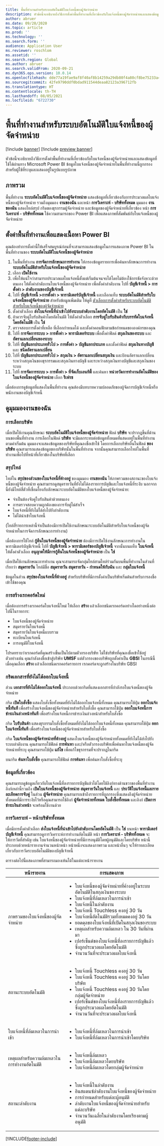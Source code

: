 ```yaml
---
title: พื้นที่ทำงานสำหรับระบบอัตโนมัติใบแจ้งหนี้ของผู้จัดจำหน่าย
description: หัวข้อนี้จะอธิบายถึงวิธีการตั้งค่าพื้นที่ทำงานที่เกี่ยวข้องกับใบแจ้งหนี้ของผู้จัดจำหน่ายและแสดงข้อมูลที่ใช้ได้ผ่านทาง Microsoft Power BI
author: abruer
ms.date: 09/28/2020
ms.topic: article
ms.prod: ''
ms.technology: ''
ms.search.form: ''
audience: Application User
ms.reviewer: roschlom
ms.assetid: ''
ms.search.region: Global
ms.author: abruer
ms.search.validFrom: 2020-09-21
ms.dyn365.ops.version: 10.0.14
ms.openlocfilehash: dde77a19fae9af8f40af8b14259a29db80f4a80cf8be75233a463d6fec2dac46
ms.sourcegitcommit: 42fe9790ddf0bdad911544deaa82123a396712fb
ms.translationtype: HT
ms.contentlocale: th-TH
ms.lasthandoff: 08/05/2021
ms.locfileid: "6722730"
---
```

# <a name="vendor-invoice-automation-workspace"></a>พื้นที่ทำงานสำหรับระบบอัตโนมัติใบแจ้งหนี้ของผู้จัดจำหน่าย

[!include [banner](../includes/banner.md)]
[!include [preview banner](../includes/preview-banner.md)]

หัวข้อนี้จะอธิบายถึงวิธีการตั้งค่าพื้นที่ทำงานที่เกี่ยวข้องกับใบแจ้งหนี้ของผู้จัดจำหน่ายและแสดงข้อมูลที่ใช้ได้ผ่านทาง Microsoft Power BI ข้อมูลใบแจ้งหนี้ของผู้จัดจำหน่ายในพื้นที่ทำงานนี้ถูกกรองสำหรับผู้ใช้ที่ระบุและแสดงอยู่ในรูปแบบรูปภาพ

## <a name="overview"></a>ภาพรวม

พื้นที่ทำงาน **ระบบอัตโนมัติใบแจ้งหนี้ของผู้จัดจำหน่าย** แสดงข้อมูลที่เกี่ยวข้องกับการประมวลผลใบแจ้งหนี้ของผู้จัดจำหน่าย รวมถึงมุมมอง **งานของฉัน** และหน้า **การวิเคราะห์ - บริษัททั้งหมด** มุมมอง **งานของฉัน** แสดงไทล์สรุป กริดของธุรกรรมผู้จัดจำหน่าย และข้อมูลของผู้จัดจำหน่ายที่เกี่ยวข้อง หน้า **การวิเคราะห์ - บริษัททั้งหมด** ใช้ความสามารถของ Power BI เพื่อแสดงภาพที่สัมพันธ์กับใบแจ้งหนี้ของผู้จัดจำหน่าย

## <a name="set-up-the-workspace-to-show-power-bi-content"></a>ตั้งค่าพื้นที่ทำงานเพื่อแสดงเนื้อหา Power BI

คุณต้องทำการตั้งค่านี้ให้เสร็จสมบูรณ์ก่อนที่จะสามารถแสดงข้อมูลในการแสดงภาพ Power BI ในพื้นที่ทำงานของ **ระบบอัตโนมัติใบแจ้งหนี้ของผู้จัดจำหน่าย**

1. ในพื้นที่ทำงาน **การจัดการลักษณะการทำงาน** ให้กรองข้อมูลรายการเพื่อค้นหาลักษณะการทำงาน **ระบบอัตโนมัติสำหรับใบแจ้งหนี้ของผู้จัดจำหน่าย**
3. เลือก **เปิดใช้งาน**
4. เพื่อให้แน่ใจว่าสามารถประมวลผลใบแจ้งหนี้ตั้งแต่เริ่มต้นจนจบได้โดยไม่ต้องใช้การขัดจังหวะด้วยตนเอง ให้ตั้งค่าลำดับงานใบแจ้งหนี้ของผู้จัดจำหน่าย เพื่อตั้งค่าลำดับงาน ไปที่ **บัญชีเจ้าหนี้ \> การตั้งค่า \> ลำดับงานของบัญชีเจ้าหนี้**
5. ไปที่ **บัญชีเจ้าหนี้ \>การตั้งค่า \> พารามิเตอร์บัญชีเจ้าหนี้** และเลือกแท็บ **ระบบอัตโนมัติสำหรับใบแจ้งหนี้ของผู้จัดจำหน่าย** สำหรับข้อมูลเพิ่มเติม ให้ดูที่ [ตัวเลือกการตั้งค่าสำหรับระบบอัตโนมัติสำหรับใบแจ้งหนี้ของผู้จัดจำหน่าย](vnd-invoice-set-up-options.md)
6. ตั้งค่าตัวเลือก **ส่งใบแจ้งหนี้ที่นำเข้าไปยังระบบลำดับงานโดยอัตโนมัติ** เป็น **ใช่**
7. ถ้าควรจับคู่ใบรับสินค้าโดยอัตโนมัติ ให้ตั้งค่าตัวเลือก **การจับคู่ใบรับสินค้ากับบรรทัดใบแจ้งหนี้โดยอัตโนมัติ** เป็น **ใช่**
8. ตรวจสอบการตั้งค่าที่เหลือ ที่เลือกกำหนดได้ และตั้งค่าคอนฟิกตามข้อกำหนดขององค์กรของคุณ
9. ไปที่ **การจัดการระบบ \> การตั้งค่า \> พารามิเตอร์ระบบ** เพื่อตั้งค่าฟิลด์ **สกุลเงินของระบบ** และ **อัตราแลกเปลี่ยนของระบบ**
10. ไปที่ **บัญชีแยกประเภททั่วไป \> การตั้งค่า \> บัญชีแยกประเภท** และตั้งค่าฟิลด์ **สกุลเงินทางบัญชี** และ **ชนิดอัตราแลกเปลี่ยน**
11. ไปที่ **บัญชีแยกประเภททั่วไป \> สกุลเงิน \> อัตราแลกเปลี่ยนสกุลเงิน** และป้อนอัตราแลกเปลี่ยนระหว่างสกุลเงินของธุรกรรมและสกุลเงินทางบัญชี และระหว่างสกุลเงินทางบัญชีและสกุลเงินของระบบ
12. ไปที่ **การจัดการระบบ \> การตั้งค่า \> ที่จัดเก็บเอนทิตี้** และค้นหา **หน่วยวัดการทำงานอัตโนมัติของใบแจ้งหนี้ของผู้จัดจำหน่าย** เลือก **รีเฟรช**

เมื่อต้องการดูข้อมูลที่แสดงในพื้นที่ทำงาน คุณต้องมีบทบาทความปลอดภัยของผู้จัดการบัญชีเจ้าหนี้หรือพนักงานของบัญชีเจ้าหนี้

## <a name="my-work-view"></a>ดูมุมมองงานของฉัน

### <a name="company-selection"></a>การเลือกบริษัท

เมื่อเปิดใช้งานคุณลักษณะ **ระบบอัตโนมัติใบแจ้งหนี้ของผู้จัดจำหน่าย** ฟิลด์ **บริษัท** จะปรากฏขึ้นที่ด้านบนของพื้นที่ทำงาน การเลือกในฟิลด์ **บริษัท** จะมีผลกระทบต่อข้อมูลทั้งหมดที่แสดงอยู่ในพื้นที่ทำงาน ตามค่าเริ่มต้น มุมมองจะแสดงข้อมูลของบริษัทที่คุณลงชื่อเข้าใช้ โดยการเลือกบริษัทอื่นในฟิลด์ **ของบริษัท** คุณสามารถแสดงข้อมูลของบริษัทนั้นในพื้นที่ทำงาน จากนั้นคุณสามารถเลือกไทล์ในพื้นที่ทำงานเพื่อไปที่หน้าที่เกี่ยวข้องในบริษัทที่เลือก

### <a name="summary-tiles"></a>สรุปไทล์

ไทล์ใน **สรุปของส่วนของใบแจ้งหนี้ที่ค้างอยู่** ของมุมมอง **งานของฉัน** ให้ภาพรวมของสถานะของใบแจ้งหนี้ของผู้จัดจำหน่าย คุณสามารถดูสมุดรายวันที่ยังไม่ได้ลงรายการบัญชีและใบแจ้งหนี้ที่ระงับ นอกจากนี้ยังมีไทล์สี่ตัวที่เชื่อมโยงกับลักษณะระบบอัตโนมัติของใบแจ้งหนี้ของผู้จัดจำหน่าย:

- จำเป็นต้องจับคู่ใบรับสินค้าด้วยตนเอง
- การตรวจสอบความถูกต้องของการจับคู่ไม่สำเร็จ
- ใบแจ้งหนี้ที่ยังไม่ได้ส่งไปยังลำดับงาน
- ไม่ได้นำเข้าใบแจ้งหนี้

(ไทล์สี่รายการเหล่านี้จำเป็นต้องมีการเปิดใช้งานลักษณะระบบอัตโนมัติสำหรับใบแจ้งหนี้ของผู้จัดจำหน่ายในการจัดการลักษณะการทำงาน)

เมื่อต้องการใช้ไทล์ **กู้คืนใบแจ้งหนี้ของผู้จัดจำหน่าย** ต้องมีการเปิดใช้งานลักษณะการทำงานในพารามิเตอร์บัญชีเจ้าหนี้ ไปที่ **บัญชีเจ้าหนี้ \> พารามิเตอร์ของบัญชีเจ้าหนี้** จากนั้นบนแท็บ **ใบแจ้งหนี้** ให้ตั้งค่าตัวเลือก **อนุญาตให้มีการกู้คืนใบแจ้งหนี้ของผู้จัดจำหน่าย** เป็น **ใช่**

เมื่อเปิดใช้งานลักษณะการทำงาน คุณจะสามารถจัดกลุ่มไทล์สามไทล์ร่วมกันบนพื้นที่ทำงานในส่วนที่เรียกว่า **สมุดรายวัน** ไทล์มีชื่อ **สมุดรายวัน** **สมุดรายวัน - กำหนดให้กับฉัน** และ **กลุ่มใบแจ้งหนี้** 

ข้อมูลในส่วน **สรุปของใบแจ้งหนี้ที่ค้างอยู่** สำหรับบริษัทที่มีการตั้งค่าเป็นบริษัทเริ่มต้นสำหรับการลงชื่อเข้าใช้ของคุณ

### <a name="creating-new-records"></a>การสร้างเรกคอร์ดใหม่

เมื่อต้องการสร้างเรกคอร์ดใบแจ้งหนี้ใหม่ ให้เลือก **สร้าง** แล้วเลือกชนิดเรกคอร์ดอย่างใดอย่างหนึ่งต่อไปนี้ในรายการ:

- ใบแจ้งหนี้ของผู้จัดจำหน่าย
- สมุดรายวันใบแจ้งหนี้
- สมุดรายวันใบแจ้งหนี้แบบรวม
- ทะเบียนใบแจ้งหนี้
- การอนุมัติใบแจ้งหนี้

โปรดทราบว่าเรกคอร์ดที่คุณสร้างขึ้นเป็นไปตามตัวกรองบริษัท ไม่ใช่บริษัทที่คุณลงชื่อเข้าใช้อยู่ ตัวอย่างเช่น คุณกำลังลงชื่อเข้าสู่บริษัท **UMSF** แต่ตัวกรองของบริษัทถูกตั้งค่าเป็น **GBSI** ในกรณีนี้เมื่อคุณเลือก **สร้าง** แล้วเลือกชนิดเรกคอร์ดรายการ เรกคอร์ดจะถูกสร้างในบริษัท GBSI

### <a name="documents-not-invoiced-grids"></a>กริดเอกสารที่ยังไม่ได้ออกใบแจ้งหนี้

ส่วน **เอกสารที่ยังไม่ได้ออกใบแจ้งหนี้** ประกอบด้วยกริดที่แสดงเอกสารที่กำลังรอใบแจ้งหนี้ของผู้จัดจำหน่าย

กริด **เปิดใบสั่งซื้อ** แสดงใบสั่งซื้อทั้งหมดที่ยังไม่ได้ออกใบแจ้งหนี้ทั้งหมด คุณสามารถใช้ปุ่ม **ออกใบแจ้งหนี้ทันที** เพื่อสร้างใบแจ้งหนี้ของผู้จัดจำหน่ายสำหรับใบสั่งซื้อ คุณสามารถใช้ปุ่ม **ออกใบแจ้งหนี้การชำระเงินล่วงหน้าทันที** เพื่อสร้างใบแจ้งหนี้การชำระเงินล่วงหน้าสำหรับใบสั่งซื้อ

กริด **ใบรับสินค้า** แสดงธุรกรรมใบสั่งซื้อทั้งหมดที่ยังไม่ได้ออกใบแจ้งหนี้ทั้งหมด คุณสามารถใช้ปุ่ม **ออกใบแจ้งหนี้ทันที** เพื่อสร้างใบแจ้งหนี้ของผู้จัดจำหน่ายสำหรับใบสั่งซื้อ

กริด **ใบแจ้งหนี้ของผู้จัดจำหน่ายที่ค้างอยู่** แสดงใบแจ้งหนี้ของผู้จัดจำหน่ายทั้งหมดที่ยังไม่ได้ส่งไปยังระบบลำดับงาน คุณสามารถใช้ฟิลด์ **การค้นหา** และ/หรือตัวกรองบริษัทเพื่อค้นหาใบแจ้งหนี้ของผู้จัดจำหน่ายที่ระบุ คุณสามารถใช้ปุ่ม **แก้ไข** เพื่อแก้ไขธุรกรรมที่จะปรากฏในกริด

บนกริด **ค้นหาใบสั่งซื้อ** คุณสามารถใช้ฟิลด์ **การค้นหา** เพื่อค้นหาใบสั่งซื้อที่ระบุ

### <a name="related-information"></a>ข้อมูลที่เกี่ยวข้อง

คุณสามารถดูข้อมูลเกี่ยวกับใบแจ้งหนี้ที่ลงรายการบัญชีแล้วได้โดยใช้ลิงก์ทางด้านขวาของพื้นที่ทำงาน ลิงก์เหล่านี้รวมถึง **เปิดใบแจ้งหนี้ของผู้จัดจำหน่าย** **สมุดรายวันใบแจ้งหนี้** และ **ประวัติใบแจ้งหนี้และรายละเอียดการจับคู่** ในส่วน **ผู้จัดจำหน่าย** คุณสามารถเข้าถึงรายการที่ถูกกรองซึ่งแสดงถึงผู้จัดจำหน่ายทั้งหมดที่มีการระงับไว้หรือคุณสามารถใช้ลิงก์ **ผู้จัดจำหน่ายทั้งหมด** **ใบสั่งซื้อทั้งหมด** และลิงก์ **เปิดการชำระเงินล่วงหน้า** จะพร้อมใช้งานด้วย

### <a name="analytics--all-companies-page"></a>การวิเคราะห์ – หน้าบริษัททั้งหมด

เมื่อมีการตั้งค่าตัวเลือก **ส่งใบแจ้งหนี้ที่นำเข้าไปยังลำดับงานโดยอัตโนมัติ** เป็น **ใช่** บนหน้า **พารามิเตอร์บัญชีเจ้าหนี้** คุณสามารถดูการวิเคราะห์การทำงานอัตโนมัติ หน้า **การวิเคราะห์ - บริษัททั้งหมด** จะให้การวัดที่สำคัญ เช่น ใบแจ้งหนี้ของผู้จัดจำหน่ายที่มีการอนุมัติโดยผู้อนุมัติและโดยบริษัท หน้านี้ประกอบด้วยหน้ารายงานจำนวนหน้าหน้า หน้าหนึ่งจะแสดงภาพรวม และหน้าอื่นๆ จะให้รายละเอียดเกี่ยวกับการวัดระบบอัตโนมัติของบัญชีเจ้าหนี้

ตารางต่อไปนี้แสดงภาพที่สามารถมองเห้นได้ในแต่ละหน้ารายงาน

| หน้ารายงาน                    | การแสดงภาพ |
|--------------------------------|----------------|
| ภาพรวมของใบแจ้งหนี้ของผู้จัดจำหน่าย        | <ul><li>ใบแจ้งหนี้ของผู้จัดจำหน่ายที่ค้างอยู่ในระบบอัตโนมัติในสกุลเงินของระบบ</li><li>ใบแจ้งหนี้ที่ล้มเหลวในการนำเข้า</li><li>ใบแจ้งหนี้ในลำดับงาน</li><li>ใบแจ้งหนี้ Touchless คงอยู่ 30 วัน</li><li>ใบแจ้งหนี้อัตโนมัติรวมทั้งหมดคงอยู่ 30 วัน</li><li>ยอดดุลของใบแจ้งหนี้ที่เปิดในสกุลเงินของระบบ</li><li>เหตุผลสำหรับความล้มเหลว ใน 30 วันที่ผ่านมา</li><li>เปอร์เซ็นต์ของใบแจ้งหนี้ที่ลงรายการบัญชีแล้วซึ่งถูกประมวลผลโดยอัตโนมัติ</li><li>จำนวนวันที่จะประมวลผลใบแจ้งหนี้</ul></li> |
| สถานะระบบอัตโนมัติ              | <ul><li>ใบแจ้งหนี้ Touchless คงอยู่ 30 วัน</li><li>ใบแจ้งหนี้ Touchless คงอยู่ 30 วันโดยบริษัท</li><li>ใบแจ้งหนี้ Touchless คงอยู่ 30 วันโดยกลุ่มผู้จัดจำหน่าย</li><li>เปอร์เซ็นต์ของใบแจ้งหนี้ที่ลงรายการบัญชีแล้วซึ่งถูกประมวลผลโดยอัตโนมัติ</li><li>จำนวนวันที่จะประมวลผลใบแจ้งหนี้</li></ul> |
| ใบแจ้งหนี้ที่ล้มเหลวในการนำเข้า | <ul><li>ใบแจ้งหนี้ที่ล้มเหลวในการนำเข้า</li><li>ใบแจ้งหนี้ที่ล้มเหลวในการนำเข้าโดยบริษัท</li></ul> |
| เหตุผลสำหรับความล้มเหลวในการทำงานอัตโนมัติ | <ul><li>ใบแจ้งหนี้ล้มเหลว</li><li>ใบแจ้งหนี้ล้มเหลวโดยบริษัท</li><li>ใบแจ้งหนี้ล้มเหลวโดยกลุ่มผู้จัดจำหน่าย</li></ul> |
| สถานะลำดับงาน                | <ul><li>ใบแจ้งหนี้ในลำดับงาน</li><li>อินสแตนซ์ลำดับงานใบแจ้งหนี้ของผู้จัดจำหน่าย</li><li>การกำหนดสำหรับแต่ละผู้อนุมัติ</li><li>ลำดับงานใบแจ้งหนี้ของผู้จัดจำหน่ายสำหรับแต่ละบริษัท</li><li>จำนวนวันเฉลี่ยในลำดับงานโดยเรียงตามผู้อนุมัติ</li></ul> |


[!INCLUDE[footer-include](../../includes/footer-banner.md)]
